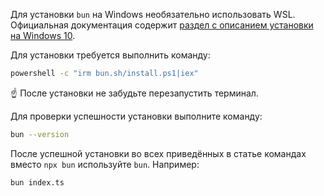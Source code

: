 Для установки `bun` на Windows необязательно использовать WSL. Официальная документация содержит [раздел с описанием установки на Windows 10](https://bun.sh/docs/installation#windows).

Для установки требуется выполнить команду:

```bash
powershell -c "irm bun.sh/install.ps1|iex"
```

☝️ После установки не забудьте перезапустить терминал.

Для проверки успешности установки выполните команду:

```bash
bun --version
```

После успешной установки во всех приведённых в статье командах вместо `npx bun` используйте `bun`. Например:
```bash
bun index.ts
```
